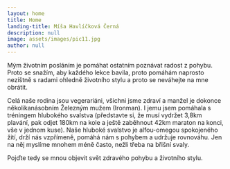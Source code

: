 ```yaml
---
layout: home
title: Home
landing-title: Míša Havlíčková Černá
description: null
image: assets/images/pic11.jpg
author: null
---
```


Mým životním posláním je pomáhat ostatním poznávat radost z pohybu. Proto se snažím, aby každého lekce bavila, proto pomáhám naprosto nezištně s radami ohledně životního stylu a proto se neváhejte na mne obrátit.

Celá naše rodina jsou vegerariáni, všichni jsme zdraví a manžel je dokonce několikanásobním Železným mužem (Ironman). I jemu jsem pomáhala s tréningem hlubokého svalstva (představte si, že musí vydržet 3,8km plavání, pak odjet 180km na kole a ještě zaběhnout 42km maraton na konci, vše v jednom kuse). Naše hluboké svalstvo je alfou-omegou spokojeného žití, drží nás vzpřímeně, pomáhá nám s pohybem a udržuje rovnováhu. Jen na něj myslíme mnohem méně často, nežli třeba na břišní svaly.

Pojďte tedy se mnou objevit svět zdravého pohybu a životního stylu.
